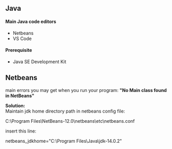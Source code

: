 ## Java

#### Main Java code editors

- Netbeans
- VS Code

#### Prerequisite
- Java SE Development Kit 

## Netbeans

main errors you may get when you run your program: **"No Main class found in NetBeans"**<br>

**Solution:**<br>
Maintain jdk home directory path in netbeans config file:<br>

C:\Program Files\NetBeans-12.0\netbeans\etc\netbeans.conf <br>

insert this line:<br>

netbeans_jdkhome="C:\Program Files\Java\jdk-14.0.2"


